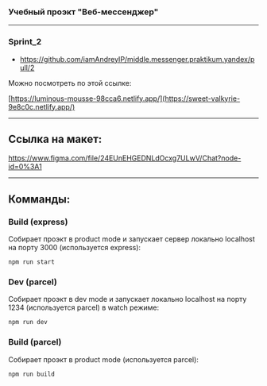 ### Учебный проэкт "Веб-мессенджер"

---

### Sprint_2
* https://github.com/iamAndreyIP/middle.messenger.praktikum.yandex/pull/2

Можно посмотреть по этой ссылке:

  [https://luminous-mousse-98cca6.netlify.app/](https://sweet-valkyrie-9e8c0c.netlify.app/)
  
---

## Ссылка на макет:

  https://www.figma.com/file/24EUnEHGEDNLdOcxg7ULwV/Chat?node-id=0%3A1
  
***


## Комманды:

### Build (express)
Собирает проэкт в product mode и запускает сервер локально localhost на порту 3000 (используется express):
  
  `npm run start`
  
### Dev (parcel)
Собирает проэкт в dev mode и запускает локально localhost на порту 1234 (используется parcel) в watch режиме:

  `npm run dev`

### Build (parcel)
Собирает проэкт в product mode (используется parcel):

  `npm run build`
